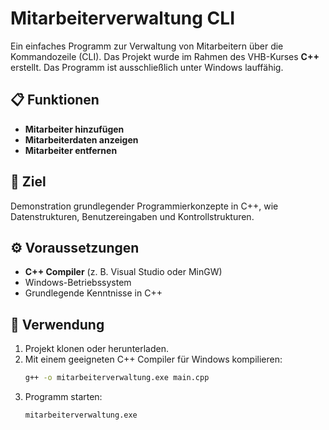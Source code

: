 # Mitarbeiterverwaltung CLI

Ein einfaches Programm zur Verwaltung von Mitarbeitern über die Kommandozeile (CLI). Das Projekt wurde im Rahmen des VHB-Kurses **C++** erstellt. Das Programm ist ausschließlich unter Windows lauffähig.

## 📋 Funktionen

- **Mitarbeiter hinzufügen**  
- **Mitarbeiterdaten anzeigen**  
- **Mitarbeiter entfernen**  

## 🚀 Ziel

Demonstration grundlegender Programmierkonzepte in C++, wie Datenstrukturen, Benutzereingaben und Kontrollstrukturen.

## ⚙️ Voraussetzungen

- **C++ Compiler** (z. B. Visual Studio oder MinGW)  
- Windows-Betriebssystem  
- Grundlegende Kenntnisse in C++  

## 📂 Verwendung

1. Projekt klonen oder herunterladen.  
2. Mit einem geeigneten C++ Compiler für Windows kompilieren:  
   ```bash
   g++ -o mitarbeiterverwaltung.exe main.cpp
   ```
3. Programm starten:  
   ```bash
   mitarbeiterverwaltung.exe
   ```
